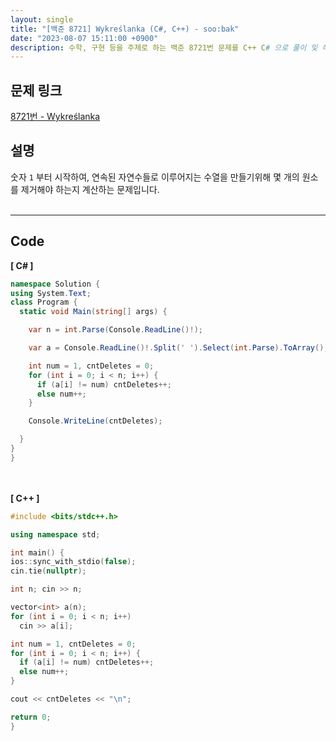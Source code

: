 ```yaml
---
layout: single
title: "[백준 8721] Wykreślanka (C#, C++) - soo:bak"
date: "2023-08-07 15:11:00 +0900"
description: 수학, 구현 등을 주제로 하는 백준 8721번 문제를 C++ C# 으로 풀이 및 해설
---
```


## 문제 링크
  [8721번 - Wykreślanka](https://www.acmicpc.net/problem/8721)

## 설명
숫자 `1` 부터 시작하여, 연속된 자연수들로 이루어지는 수열을 만들기위해 몇 개의 원소를 제거해야 하는지 계산하는 문제입니다. <br>
<br>
- - -

## Code
<b>[ C# ] </b>
<br>

  ```c#
namespace Solution {
  using System.Text;
  class Program {
    static void Main(string[] args) {

      var n = int.Parse(Console.ReadLine()!);

      var a = Console.ReadLine()!.Split(' ').Select(int.Parse).ToArray();

      int num = 1, cntDeletes = 0;
      for (int i = 0; i < n; i++) {
        if (a[i] != num) cntDeletes++;
        else num++;
      }

      Console.WriteLine(cntDeletes);

    }
  }
}
  ```
<br><br>
<b>[ C++ ] </b>
<br>

  ```c++
#include <bits/stdc++.h>

using namespace std;

int main() {
  ios::sync_with_stdio(false);
  cin.tie(nullptr);

  int n; cin >> n;

  vector<int> a(n);
  for (int i = 0; i < n; i++)
    cin >> a[i];

  int num = 1, cntDeletes = 0;
  for (int i = 0; i < n; i++) {
    if (a[i] != num) cntDeletes++;
    else num++;
  }

  cout << cntDeletes << "\n";

  return 0;
}
  ```
